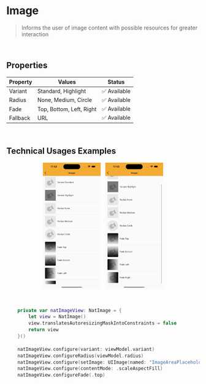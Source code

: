 # Image
> Informs the user of image content with possible resources for greater interaction

<br>

## Properties

| Property           | Values                         | Status            |
| --------------     | -------------------------      | ----------------- |
| Variant             | Standard, Highlight      | ✅  Available     |
| Radius          | None, Medium, Circle  | ✅  Available     |
| Fade         | Top, Bottom, Left, Right        | ✅  Available     |
| Fallback          | URL                    | ✅  Available     |

<br>

## Technical Usages Examples

<p align="center">
  <img alt="Logo 1" src="./images/image1.png" width="30%"> 
&nbsp;
  <img alt="Logo 2" src="./images/image2.png" width="30%">
</p>

<br>

```swift
    private var natImageView: NatImage = {
        let view = NatImage()
        view.translatesAutoresizingMaskIntoConstraints = false
        return view
    }()
    
    natImageView.configure(variant: viewModel.variant)
    natImageView.configureRadius(viewModel.radius)
    natImageView.configure(setImage: UIImage(named: "ImageAreaPlaceholder"))
    natImageView.configure(contentMode: .scaleAspectFill)
    natImageView.configureFade(.top)
```

